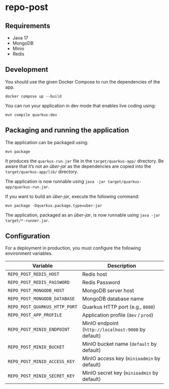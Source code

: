 # repo-post

## Requirements

- Java 17
- MongoDB
- Minio
- Redis

## Development

You should use the given Docker Compose to run the dependencies of the app.

```shell script
docker compose up --build
```

You can run your application in dev mode that enables live coding using:
```shell script
mvn compile quarkus:dev
```

## Packaging and running the application

The application can be packaged using:
```shell script
mvn package
```
It produces the `quarkus-run.jar` file in the `target/quarkus-app/` directory.
Be aware that it’s not an _über-jar_ as the dependencies are copied into the `target/quarkus-app/lib/` directory.

The application is now runnable using `java -jar target/quarkus-app/quarkus-run.jar`.

If you want to build an _über-jar_, execute the following command:
```shell script
mvn package -Dquarkus.package.type=uber-jar
```

The application, packaged as an _über-jar_, is now runnable using `java -jar target/*-runner.jar`.

## Configuration

For a deployment in production, you must configure the following environment
variables.

| Variable                      | Description                                        |
|-------------------------------|----------------------------------------------------|
| `REPO_POST_REDIS_HOST`        | Redis host                                         |
| `REPO_POST_REDIS_PASSWORD`    | Redis Password                                     |
| `REPO_POST_MONGODB_HOST`      | MongoDB server host                                |
| `REPO_POST_MONGODB_DATABASE`  | MongoDB database name                              |
| `REPO_POST_QUARKUS_HTTP_PORT` | Quarkus HTTP port (e.g., `8080`)                   |
| `REPO_POST_APP_PROFILE`       | Application profile (`dev` / `prod`)               |
| `REPO_POST_MINIO_ENDPOINT`    | MinIO endpoint (`http://localhost:9000` by default) |
| `REPO_POST_MINIO_BUCKET`      | MinIO bucket name (`default` by default)           |
| `REPO_POST_MINIO_ACCESS_KEY`  | MinIO access key (`minioadmin` by default)         |
| `REPO_POST_MINIO_SECRET_KEY`  | MinIO secret key (`minioadmin` by default)         |
